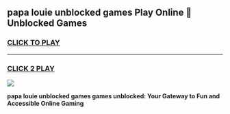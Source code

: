 
## papa louie unblocked games Play Online 👋 Unblocked Games
<h3>
<a href="https://premium.freeplayer.one?title=papa_louie_unblocked_games&ref=19F">CLICK TO PLAY</a></h3>
<hr>

<h3>
<a href="https://premium.freeplayer.one?title=papa_louie_unblocked_games&ref=19F">CLICK 2 PLAY</a>
  
</h3>

<a href="https://premium.freeplayer.one?title=papa_louie_unblocked_games&ref=19F"><img src="https://clearcache.store/games.png"></a>


**papa louie unblocked games games unblocked: Your Gateway to Fun and Accessible Online Gaming**
